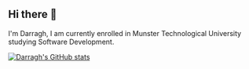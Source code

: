 ## Hi there 👋

I'm Darragh, I am currently enrolled in Munster Technological University studying Software Development.

[![Darragh's GitHub stats](https://github-readme-stats-mu-blue.vercel.app/api?username=darragh-kelly&show_icons=true&theme=tokyonight&hide+border=true)](https://github.com/anuraghazra/github-readme-stats)
